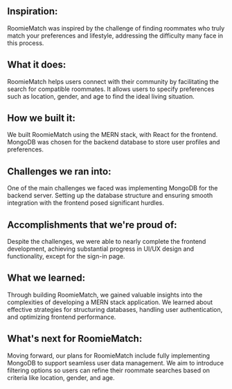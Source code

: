 ## Inspiration:
RoomieMatch was inspired by the challenge of finding roommates who truly match your preferences and lifestyle, addressing the difficulty many face in this process.

## What it does:
RoomieMatch helps users connect with their community by facilitating the search for compatible roommates. It allows users to specify preferences such as location, gender, and age to find the ideal living situation.

## How we built it:
We built RoomieMatch using the MERN stack, with React for the frontend. MongoDB was chosen for the backend database to store user profiles and preferences.

## Challenges we ran into:
One of the main challenges we faced was implementing MongoDB for the backend server. Setting up the database structure and ensuring smooth integration with the frontend posed significant hurdles.

## Accomplishments that we're proud of:
Despite the challenges, we were able to nearly complete the frontend development, achieving substantial progress in UI/UX design and functionality, except for the sign-in page.

## What we learned:
Through building RoomieMatch, we gained valuable insights into the complexities of developing a MERN stack application. We learned about effective strategies for structuring databases, handling user authentication, and optimizing frontend performance.

## What's next for RoomieMatch:
Moving forward, our plans for RoomieMatch include fully implementing MongoDB to support seamless user data management. We aim to introduce filtering options so users can refine their roommate searches based on criteria like location, gender, and age.
